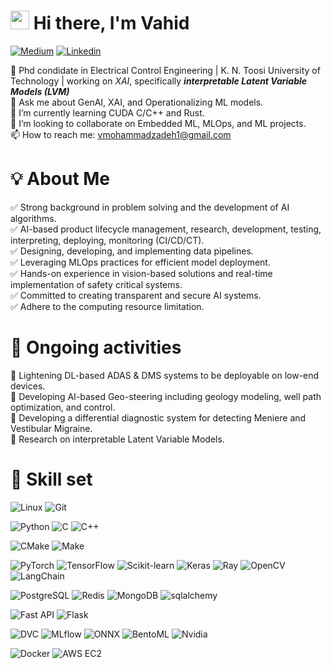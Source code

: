 # <img src="https://raw.githubusercontent.com/iampavangandhi/iampavangandhi/master/gifs/Hi.gif" width="30px"> Hi there, I'm Vahid
[![Medium](https://img.shields.io/badge/Medium-black?style=for-the-badge&logo=medium&logoColor=white&link=https://medium.com/@kevinfeng-cs88)](https://medium.com/@vmohammadzadeh1)
[![Linkedin](https://img.shields.io/badge/LinkedIn-blue?style=for-the-badge&logo=linkedin&labelColor=blue)](https://www.linkedin.com/in/vahid-mohammad-zadeh-control-engineer/)

:school: Phd condidate in Electrical Control Engineering | K. N. Toosi University of Technology | working on _XAI_, specifically **_interpretable Latent Variable Models (LVM)_** </br>
💬 Ask me about GenAI, XAI, and Operationalizing ML models. <br/>
🌱 I’m currently learning CUDA C/C++ and Rust. <br/> 
👯 I’m looking to collaborate on Embedded ML, MLOps, and ML projects. <br/>
📫 How to reach me: vmohammadzadeh1@gmail.com <br/> 

# :bulb: About Me

✅ Strong background in problem solving and the development of AI algorithms. <br/>
✅ AI-based product lifecycle management, research, development, testing, interpreting, deploying, monitoring (CI/CD/CT). <br/>
✅ Designing, developing, and implementing data pipelines. <br/>
✅ Leveraging MLOps practices for efficient model deployment. <br/>
✅ Hands-on experience in vision-based solutions and real-time implementation of safety critical systems. <br/>
✅ Committed to creating transparent and secure AI systems. <br/>
✅ Adhere to the computing resource limitation.

# 🔭 Ongoing activities 
🔲 Lightening DL-based ADAS & DMS systems to be deployable on low-end devices. <br/> 
🔲 Developing AI-based Geo-steering including geology modeling, well path optimization, and control. <br/>
🔲 Developing a differential diagnostic system for detecting Meniere and Vestibular Migraine. <br/>
🔲 Research on interpretable Latent Variable Models. <br/>

</header>


# 🚀 Skill set

![Linux](https://img.shields.io/badge/linux-C5242C?style=for-the-badge&logo=Linux)
![Git](https://img.shields.io/badge/git-C5242C?style=for-the-badge&logo=Git)

![Python](https://img.shields.io/badge/python-000000?style=for-the-badge&logo=Python)
![C](https://img.shields.io/badge/c-000000?style=for-the-badge&logo=C)
![C++](https://img.shields.io/badge/C++-000000?style=for-the-badge&logo=C%2b%2b)

![CMake](https://img.shields.io/badge/cmake-064F8C?style=for-the-badge&logo=CMake)
![Make](https://img.shields.io/badge/make-064F8C?style=for-the-badge&logo=Make)

![PyTorch](https://img.shields.io/badge/pytorch-65C179?style=for-the-badge&logo=PyTorch)
![TensorFlow](https://img.shields.io/badge/tensorflow-65C179?style=for-the-badge&logo=TensorFlow)
![Scikit-learn](https://img.shields.io/badge/scikitlearn-65C179?style=for-the-badge&logo=scikitlearn)
![Keras](https://img.shields.io/badge/keras-65C179?style=for-the-badge&logo=Keras)
![Ray](https://img.shields.io/badge/ray-65C179?style=for-the-badge&logo=Ray)
![OpenCV](https://img.shields.io/badge/opencv-65C179?style=for-the-badge&logo=opencv)
![LangChain](https://img.shields.io/badge/langchain-65C179?style=for-the-badge&logo=langchain)

![PostgreSQL](https://img.shields.io/badge/postgresql-4A154B?style=for-the-badge&logo=PostgreSQL)
![Redis](https://img.shields.io/badge/redis-4A154B?style=for-the-badge&logo=Redis)
![MongoDB](https://img.shields.io/badge/mongodb-4A154B?style=for-the-badge&logo=MongoDB)
![sqlalchemy](https://img.shields.io/badge/sqlalchemy-4A154B?style=for-the-badge&logo=SQLAlchemy)

![Fast API](https://img.shields.io/badge/fastaoi-FDC300?style=for-the-badge&logo=FastAPI)
![Flask](https://img.shields.io/badge/flask-FDC300?style=for-the-badge&logo=Flask)

![DVC](https://img.shields.io/badge/dvc-006600?style=for-the-badge&logo=DVC)
![MLflow](https://img.shields.io/badge/mlflow-006600?style=for-the-badge&logo=MLflow)
![ONNX](https://img.shields.io/badge/onnx-006600?style=for-the-badge&logo=ONNX)
![BentoML](https://img.shields.io/badge/bentoml-006600?style=for-the-badge&logo=BentoML)
![Nvidia](https://img.shields.io/badge/nvidia-006600?style=for-the-badge&logo=nvidia)

![Docker](https://img.shields.io/badge/docker-FFFFFF?style=for-the-badge&logo=Docker)
![AWS EC2](https://img.shields.io/badge/amazonec2-FFFFFF?style=for-the-badge&logo=amazonec2)


  
